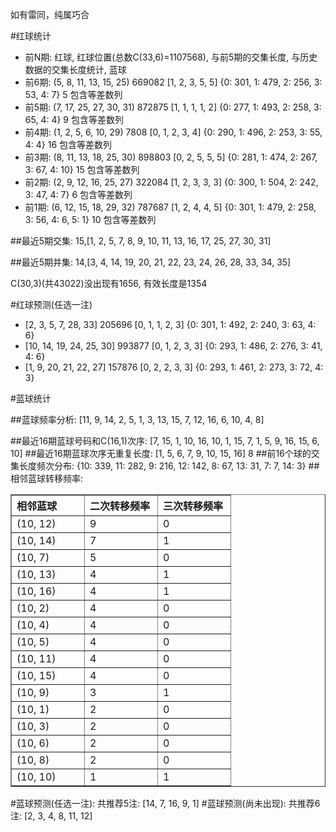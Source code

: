 <!-- 
.. title: 双色球2010123期(2010-10-21)数据分析报告
.. slug: slott-2010123-2010-10-21-report
.. date: 2010-10-22 08:00:00 UTC+08:00
.. tags: Lottery
.. link: 
.. description: 
.. type: text
-->

如有雷同，纯属巧合

<!-- TEASER_END-->

#红球统计

- 前N期: 红球, 红球位置(总数C(33,6)=1107568), 与前5期的交集长度, 与历史数据的交集长度统计, 蓝球
- 前6期: (5, 8, 11, 13, 15, 25) 669082 [1, 2, 3, 5, 5] {0: 301, 1: 479, 2: 256, 3: 53, 4: 7} 5 包含等差数列
- 前5期: (7, 17, 25, 27, 30, 31) 872875 [1, 1, 1, 1, 2] {0: 277, 1: 493, 2: 258, 3: 65, 4: 4} 9 包含等差数列
- 前4期: (1, 2, 5, 6, 10, 29) 7808 [0, 1, 2, 3, 4] {0: 290, 1: 496, 2: 253, 3: 55, 4: 4} 16 包含等差数列
- 前3期: (8, 11, 13, 18, 25, 30) 898803 [0, 2, 5, 5, 5] {0: 281, 1: 474, 2: 267, 3: 67, 4: 10} 15 包含等差数列
- 前2期: (2, 9, 12, 16, 25, 27) 322084 [1, 2, 3, 3, 3] {0: 300, 1: 504, 2: 242, 3: 47, 4: 7} 6 包含等差数列
- 前1期: (6, 12, 15, 18, 29, 32) 787687 [1, 2, 4, 4, 5] {0: 301, 1: 479, 2: 258, 3: 56, 4: 6, 5: 1} 10 包含等差数列

##最近5期交集:
15,[1, 2, 5, 7, 8, 9, 10, 11, 13, 16, 17, 25, 27, 30, 31]

##最近5期并集:
14,[3, 4, 14, 19, 20, 21, 22, 23, 24, 26, 28, 33, 34, 35]

C(30,3)(共43022)没出现有1656, 
有效长度是1354

#红球预测(任选一注)

- [2, 3, 5, 7, 28, 33] 205696 [0, 1, 1, 2, 3] {0: 301, 1: 492, 2: 240, 3: 63, 4: 6}
- [10, 14, 19, 24, 25, 30] 993877 [0, 1, 2, 3, 3] {0: 293, 1: 486, 2: 276, 3: 41, 4: 6}
- [1, 9, 20, 21, 22, 27] 157876 [0, 2, 2, 3, 3] {0: 293, 1: 461, 2: 273, 3: 72, 4: 3}

#蓝球统计

##蓝球频率分析:
[11, 9, 14, 2, 5, 1, 3, 13, 15, 7, 12, 16, 6, 10, 4, 8]

##最近16期蓝球号码和C(16,1)次序:
[7, 15, 1, 10, 16, 10, 1, 15, 7, 1, 5, 9, 16, 15, 6, 10]
##最近16期蓝球次序无重复长度:
[1, 5, 6, 7, 9, 10, 15, 16] 8
##前16个球的交集长度频次分布:
{10: 339, 11: 282, 9: 216, 12: 142, 8: 67, 13: 31, 7: 7, 14: 3}
##相邻蓝球转移频率:
<table border="1" class="table table-striped dataframe">
  <thead>
    <tr style="text-align: left;">
      <th style="min-width: 100px;">相邻蓝球</th>
      <th style="min-width: 100px;">二次转移频率</th>
      <th style="min-width: 100px;">三次转移频率</th>
    </tr>
  </thead>
  <tbody>
    <tr>
      <td> (10, 12)</td>
      <td> 9</td>
      <td> 0</td>
    </tr>
    <tr>
      <td> (10, 14)</td>
      <td> 7</td>
      <td> 1</td>
    </tr>
    <tr>
      <td>  (10, 7)</td>
      <td> 5</td>
      <td> 0</td>
    </tr>
    <tr>
      <td> (10, 13)</td>
      <td> 4</td>
      <td> 1</td>
    </tr>
    <tr>
      <td> (10, 16)</td>
      <td> 4</td>
      <td> 1</td>
    </tr>
    <tr>
      <td>  (10, 2)</td>
      <td> 4</td>
      <td> 0</td>
    </tr>
    <tr>
      <td>  (10, 4)</td>
      <td> 4</td>
      <td> 0</td>
    </tr>
    <tr>
      <td>  (10, 5)</td>
      <td> 4</td>
      <td> 0</td>
    </tr>
    <tr>
      <td> (10, 11)</td>
      <td> 4</td>
      <td> 0</td>
    </tr>
    <tr>
      <td> (10, 15)</td>
      <td> 4</td>
      <td> 0</td>
    </tr>
    <tr>
      <td>  (10, 9)</td>
      <td> 3</td>
      <td> 1</td>
    </tr>
    <tr>
      <td>  (10, 1)</td>
      <td> 2</td>
      <td> 0</td>
    </tr>
    <tr>
      <td>  (10, 3)</td>
      <td> 2</td>
      <td> 0</td>
    </tr>
    <tr>
      <td>  (10, 6)</td>
      <td> 2</td>
      <td> 0</td>
    </tr>
    <tr>
      <td>  (10, 8)</td>
      <td> 2</td>
      <td> 0</td>
    </tr>
    <tr>
      <td> (10, 10)</td>
      <td> 1</td>
      <td> 1</td>
    </tr>
  </tbody>
</table>
#蓝球预测(任选一注):
共推荐5注: [14, 7, 16, 9, 1]
#蓝球预测(尚未出现):
共推荐6注: [2, 3, 4, 8, 11, 12]

